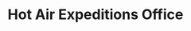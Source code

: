 ---
title: "Hot Air Expeditions Office"
url: /phoenix/hot-air-expeditions-office/
shop: travel agency
---